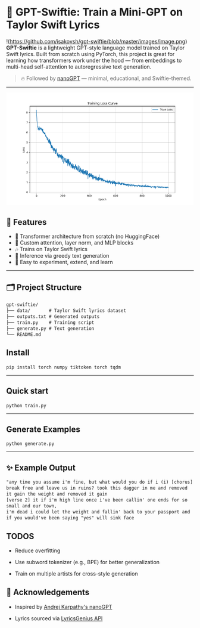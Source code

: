 # 🎤 GPT-Swiftie: Train a Mini-GPT on Taylor Swift Lyrics
!(https://github.com/isakovsh/gpt-swiftie/blob/master/images/image.png) 
**GPT-Swiftie** is a lightweight GPT-style language model trained on Taylor Swift lyrics. Built from scratch using PyTorch, this project is great for learning how transformers work under the hood — from embeddings to multi-head self-attention to autoregressive text generation.

> 🔥 Followed by [nanoGPT](https://github.com/karpathy/nanoGPT) — minimal, educational, and Swiftie-themed.

---
![Training Loss](https://github.com/isakovsh/gpt-swiftie/blob/master/images/loss_plot.png) 
## 🚀 Features

- 🧱 Transformer architecture from scratch (no HuggingFace)
- 🧠 Custom attention, layer norm, and MLP blocks
- 🎶 Trains on Taylor Swift lyrics
- 📝 Inference via greedy text generation
- 🧪 Easy to experiment, extend, and learn

---

## 🗂️ Project Structure
```
gpt-swiftie/
├── data/       # Taylor Swift lyrics dataset
├── outputs.txt # Generated outputs
├── train.py    # Training script
├── generate.py # Text generation
└── README.md
```

## Install
```
pip install torch numpy tiktoken torch tqdm
```
---
## Quick start
```
python train.py
```
---
## Generate Examples 
```
python generate.py
```
---
## ✨ Example Output
```
"any time you assume i'm fine, but what would you do if i (i) [chorus] 
break free and leave us in ruins? took this dagger in me and removed it gain the weight and removed it gain 
[verse 2] it if i'm high line once i've been callin' one ends for so small and our town, 
i'm dead i could let the weight and fallin' back to your passport and if you would've been saying "yes" will sink face 
```

## TODOS
- Reduce overfitting

- Use subword tokenizer (e.g., BPE) for better generalization

- Train on multiple artists for cross-style generation

## 🌟 Acknowledgements

- Inspired by [Andrej Karpathy's nanoGPT](https://github.com/karpathy/nanoGPT)

- Lyrics sourced via [LyricsGenius API](https://github.com/johnwmillr/LyricsGenius)
